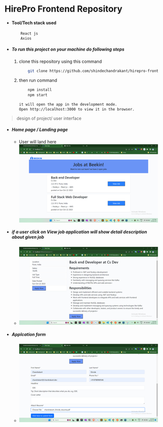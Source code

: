 # HirePro Frontend Repository

- #### Tool/Tech stack used
  ```
      React js
      Axios
  ```
- ##### To run this project on your machine do following steps

  1. clone this repository using this command
     ```bash
         git clone https://github.com/shindechandrakant/hirepro-frontend.git
     ```
  1. then run command

     ```bash
         npm install
         npm start
     ```

     ```
     it will open the app in the development mode.
     Open http://localhost:3000 to view it in the browser.
     ```

> design of project/ user interface

- ##### Home page / Landing page

  - User will land here <br>
    ![Home page](<images/Home page.png>)

- ##### if a user click on View job application will show detail description about given job

  - ![Detail page](<images/Detail job Page.png>)

- ##### Applcation form
  - ![Apply Form page](<images/apply form.png>)
